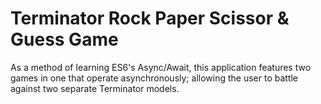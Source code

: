 # Terminator Rock Paper Scissor & Guess Game

As a method of learning ES6's Async/Await, this application features two games in one that operate asynchronously; allowing the user to battle against two separate Terminator models.
